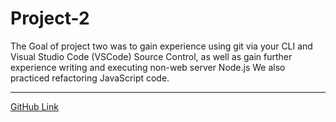 # Project-2
The Goal of project two was to gain experience using git via your CLI and Visual Studio Code (VSCode) Source Control, as well as gain further experience writing and executing non-web server Node.js We also practiced refactoring JavaScript code.

-----------------------------------------------------------------------------------------------------------------------------------------------------------

[GitHub Link](https://github.com/UofOalexfort/Project-2)

